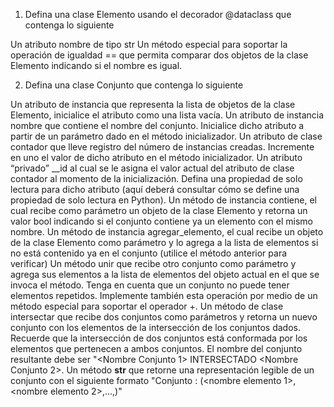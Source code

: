 1. Defina una clase Elemento usando el decorador @dataclass que contenga lo siguiente

Un atributo nombre de tipo str
Un método especial para soportar la operación de igualdad == que permita comparar dos objetos de la clase Elemento indicando si el nombre es igual.

2. Defina una clase Conjunto que contenga lo siguiente

Un atributo de instancia que representa la lista de objetos de la clase Elemento, inicialice el atributo como una lista vacía.
Un atributo de instancia nombre que contiene el nombre del conjunto. Inicialice dicho atributo a partir de un parámetro dado en el método inicializador.
Un atributo de clase contador que lleve registro del número de instancias creadas. Incremente en uno el valor de dicho atributo en el método inicializador.
Un atributo “privado” __id al cual se le asigna el valor actual del atributo de clase contador al momento de la inicialización. Defina una propiedad de solo lectura para dicho atributo (aquí deberá consultar cómo se define una propiedad de solo lectura en Python).
Un método de instancia contiene, el cual recibe como parámetro un objeto de la clase Elemento y retorna un valor bool indicando si el conjunto contiene ya un elemento con el mismo nombre.
Un método de instancia agregar_elemento, el cual recibe un objeto de la clase Elemento como parámetro y lo agrega a la lista de elementos si no está contenido ya en el conjunto (utilice el método anterior para verificar)
Un método unir que recibe otro conjunto como parámetro y agrega sus elementos a la lista de elementos del objeto actual en el que se invoca el método. Tenga en cuenta que un conjunto no puede tener elementos repetidos. Implemente también esta operación por medio de un método especial para soportar el operador +.
Un método de clase intersectar que recibe dos conjuntos como parámetros y retorna un nuevo conjunto con los elementos de la intersección de los conjuntos dados. Recuerde que la intersección de dos conjuntos está conformada por los elementos que pertenecen a ambos conjuntos. El nombre del conjunto resultante debe ser "<Nombre Conjunto 1> INTERSECTADO <Nombre Conjunto 2>.
Un método __str__ que retorne una representación legible de un conjunto con el siguiente formato
"Conjunto <nombre>: (<nombre elemento 1>, <nombre elemento 2>,...,<nombre elemento n>)"

